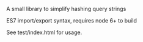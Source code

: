A small library to simplify hashing query strings

ES7 import/export syntax, requires node 6+ to build

See test/index.html for usage.
